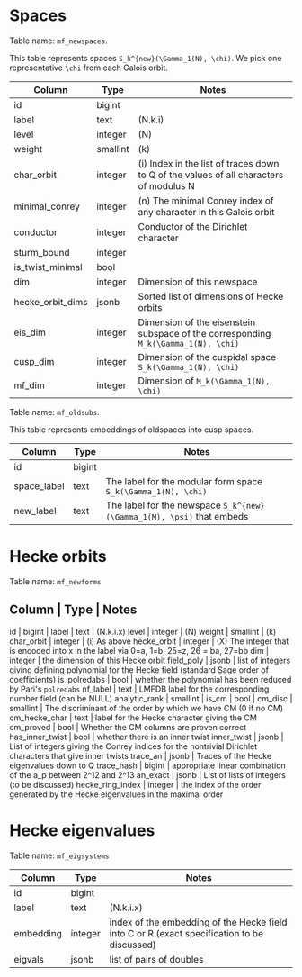 Spaces
======

Table name: `mf_newspaces`.

This table represents spaces `S_k^{new}(\Gamma_1(N), \chi)`.  We pick one representative `\chi` from each Galois orbit.

Column | Type | Notes
-------|------|------
id | bigint |
label | text | (N.k.i)
level | integer | (N)
weight | smallint | (k)
char_orbit | integer | (i) Index in the list of traces down to Q of the values of all characters of modulus N
minimal_conrey | integer | (n) The minimal Conrey index of any character in this Galois orbit
conductor | integer | Conductor of the Dirichlet character
sturm_bound | integer |
is_twist_minimal | bool |
dim | integer | Dimension of this newspace
hecke_orbit_dims | jsonb | Sorted list of dimensions of Hecke orbits
eis_dim | integer | Dimension of the eisenstein subspace of the corresponding `M_k(\Gamma_1(N), \chi)`
cusp_dim | integer | Dimension of the cuspidal space `S_k(\Gamma_1(N), \chi)`
mf_dim | integer | Dimension of `M_k(\Gamma_1(N), \chi)`

Table name: `mf_oldsubs`.

This table represents embeddings of oldspaces into cusp spaces.

Column | Type | Notes
-------|------|------
id | bigint |
space_label | text | The label for the modular form space `S_k(\Gamma_1(N), \chi)`
new_label | text | The label for the newspace `S_k^{new}(\Gamma_1(M), \psi)` that embeds

Hecke orbits
============

Table name: `mf_newforms`

Column | Type | Notes
---------------------
id | bigint |
label |  text | (N.k.i.x)
level | integer | (N)
weight | smallint | (k)
char_orbit | integer | (i) As above
hecke_orbit | integer | (X) The integer that is encoded into x in the label via 0=a, 1=b, 25=z, 26 = ba, 27=bb
dim | integer | the dimension of this Hecke orbit
field_poly | jsonb | list of integers giving defining polynomial for the Hecke field (standard Sage order of coefficients)
is_polredabs | bool | whether the polynomial has been reduced by Pari's `polredabs`
nf_label | text | LMFDB label for the corresponding number field (can be NULL)
analytic_rank | smallint |
is_cm | bool |
cm_disc | smallint | The discriminant of the order by which we have CM (0 if no CM)
cm_hecke_char | text | label for the Hecke character giving the CM
cm_proved | bool | Whether the CM columns are proven correct
has_inner_twist | bool | whether there is an inner twist
inner_twist | jsonb | List of integers giving the Conrey indices for the nontrivial Dirichlet characters that give inner twists
trace_an | jsonb | Traces of the Hecke eigenvalues down to Q
trace_hash | bigint | appropriate linear combination of the a_p between 2^12 and 2^13
an_exact | jsonb | List of lists of integers (to be discussed)
hecke_ring_index | integer | the index of the order generated by the Hecke eigenvalues in the maximal order

Hecke eigenvalues
=================

Table name: `mf_eigsystems`

Column | Type | Notes
-------|------|------
id | bigint |
label |  text | (N.k.i.x)
embedding | integer | index of the embedding of the Hecke field into C or R (exact specification to be discussed)
eigvals | jsonb | list of pairs of doubles
